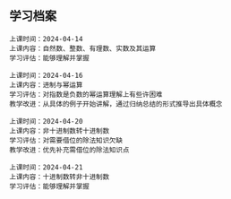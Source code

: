 ## 学习档案

```
上课时间：2024-04-14
上课内容：自然数、整数、有理数、实数及其运算
学习评估：能够理解并掌握
```

```
上课时间：2024-04-16
上课内容：进制与幂运算
学习评估：对指数是负数的幂运算理解上有些许困难
教学改进：从具体的例子开始讲解，通过归纳总结的形式推导出具体概念
```

```
上课时间：2024-04-20
上课内容：非十进制数转十进制数
学习评估：对需要借位的除法知识欠缺
教学改进：优先补充需借位的除法知识点
```

```
上课时间：2024-04-21
上课内容：十进制数转非十进制数
学习评估：能够理解并掌握
```

